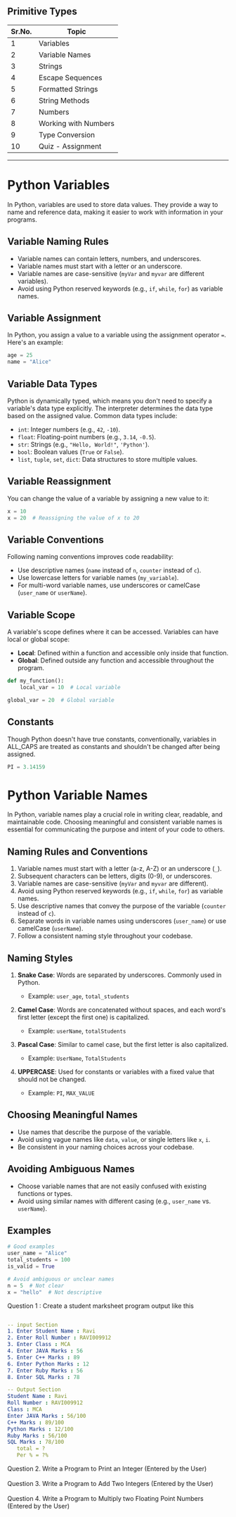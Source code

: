 ## Primitive Types

|Sr.No. |Topic|
|----|---|
|1|Variables|
|2|Variable Names|
|3|Strings|
|4|Escape Sequences|
|5|Formatted Strings|
|6|String Methods|
|7|Numbers|
|8|Working with Numbers|
|9|Type Conversion|
|10|Quiz - Assignment|

-------------------

# Python Variables

In Python, variables are used to store data values. They provide a way to name and reference data, making it easier to work with information in your programs.

## Variable Naming Rules

- Variable names can contain letters, numbers, and underscores.
- Variable names must start with a letter or an underscore.
- Variable names are case-sensitive (`myVar` and `myvar` are different variables).
- Avoid using Python reserved keywords (e.g., `if`, `while`, `for`) as variable names.

## Variable Assignment

In Python, you assign a value to a variable using the assignment operator `=`. Here's an example:

```python
age = 25
name = "Alice"
```

## Variable Data Types

Python is dynamically typed, which means you don't need to specify a variable's data type explicitly. The interpreter determines the data type based on the assigned value. Common data types include:

- `int`: Integer numbers (e.g., `42`, `-10`).
- `float`: Floating-point numbers (e.g., `3.14`, `-0.5`).
- `str`: Strings (e.g., `"Hello, World!"`, `'Python'`).
- `bool`: Boolean values (`True` or `False`).
- `list`, `tuple`, `set`, `dict`: Data structures to store multiple values.

## Variable Reassignment

You can change the value of a variable by assigning a new value to it:

```python
x = 10
x = 20  # Reassigning the value of x to 20
```

## Variable Conventions

Following naming conventions improves code readability:

- Use descriptive names (`name` instead of `n`, `counter` instead of `c`).
- Use lowercase letters for variable names (`my_variable`).
- For multi-word variable names, use underscores or camelCase (`user_name` or `userName`).

## Variable Scope

A variable's scope defines where it can be accessed. Variables can have local or global scope:

- **Local**: Defined within a function and accessible only inside that function.
- **Global**: Defined outside any function and accessible throughout the program.

```python
def my_function():
    local_var = 10  # Local variable

global_var = 20  # Global variable
```

## Constants

Though Python doesn't have true constants, conventionally, variables in ALL_CAPS are treated as constants and shouldn't be changed after being assigned.

```python
PI = 3.14159
```


# Python Variable Names

In Python, variable names play a crucial role in writing clear, readable, and maintainable code. Choosing meaningful and consistent variable names is essential for communicating the purpose and intent of your code to others.

## Naming Rules and Conventions

1. Variable names must start with a letter (a-z, A-Z) or an underscore (`_`).
2. Subsequent characters can be letters, digits (0-9), or underscores.
3. Variable names are case-sensitive (`myVar` and `myvar` are different).
4. Avoid using Python reserved keywords (e.g., `if`, `while`, `for`) as variable names.
5. Use descriptive names that convey the purpose of the variable (`counter` instead of `c`).
6. Separate words in variable names using underscores (`user_name`) or use camelCase (`userName`).
7. Follow a consistent naming style throughout your codebase.

## Naming Styles

1. **Snake Case**: Words are separated by underscores. Commonly used in Python.
   - Example: `user_age`, `total_students`

2. **Camel Case**: Words are concatenated without spaces, and each word's first letter (except the first one) is capitalized.
   - Example: `userName`, `totalStudents`

3. **Pascal Case**: Similar to camel case, but the first letter is also capitalized.
   - Example: `UserName`, `TotalStudents`

4. **UPPERCASE**: Used for constants or variables with a fixed value that should not be changed.
   - Example: `PI`, `MAX_VALUE`

## Choosing Meaningful Names

- Use names that describe the purpose of the variable.
- Avoid using vague names like `data`, `value`, or single letters like `x`, `i`.
- Be consistent in your naming choices across your codebase.

## Avoiding Ambiguous Names

- Choose variable names that are not easily confused with existing functions or types.
- Avoid using similar names with different casing (e.g., `user_name` vs. `userName`).

## Examples

```python
# Good examples
user_name = "Alice"
total_students = 100
is_valid = True

# Avoid ambiguous or unclear names
n = 5  # Not clear
x = "hello"  # Not descriptive
```





Question 1 : Create a student marksheet program output like this 
```yaml

-- input Section 
1. Enter Student Name : Ravi
2. Enter Roll Number : RAVI009912
3. Enter Class : MCA
4. Enter JAVA Marks : 56
5. Enter C++ Marks : 89
6. Enter Python Marks : 12
7. Enter Ruby Marks : 56
8. Enter SQL Marks : 78

-- Output Section
Student Name : Ravi
Roll Number : RAVI009912
Class : MCA
Enter JAVA Marks : 56/100
C++ Marks : 89/100
Python Marks : 12/100
Ruby Marks : 56/100
SQL Marks : 78/100
   total = ?
   Per % = ?%
```
Question 2. Write a  Program to Print an Integer (Entered by the User) <br> <br>
Question 3. Write a  Program to Add Two Integers (Entered by the User) <br> <br>
Question 4. Write a  Program to Multiply two Floating Point Numbers (Entered by the User) <br> <br>





